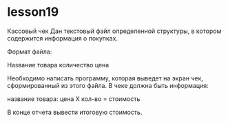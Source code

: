 # lesson19
Кассовый чек
Дан текстовый файл определенной структуры, в котором содержится информация о покупках.

Формат файла:

Название товара
количество
цена

Необходимо написать программу, которая выведет на экран чек, сформированный из этого файла. В чеке должна быть информация:

название товара:  цена Х кол-во = стоимость

В конце отчета вывести итоговую стоимость.
